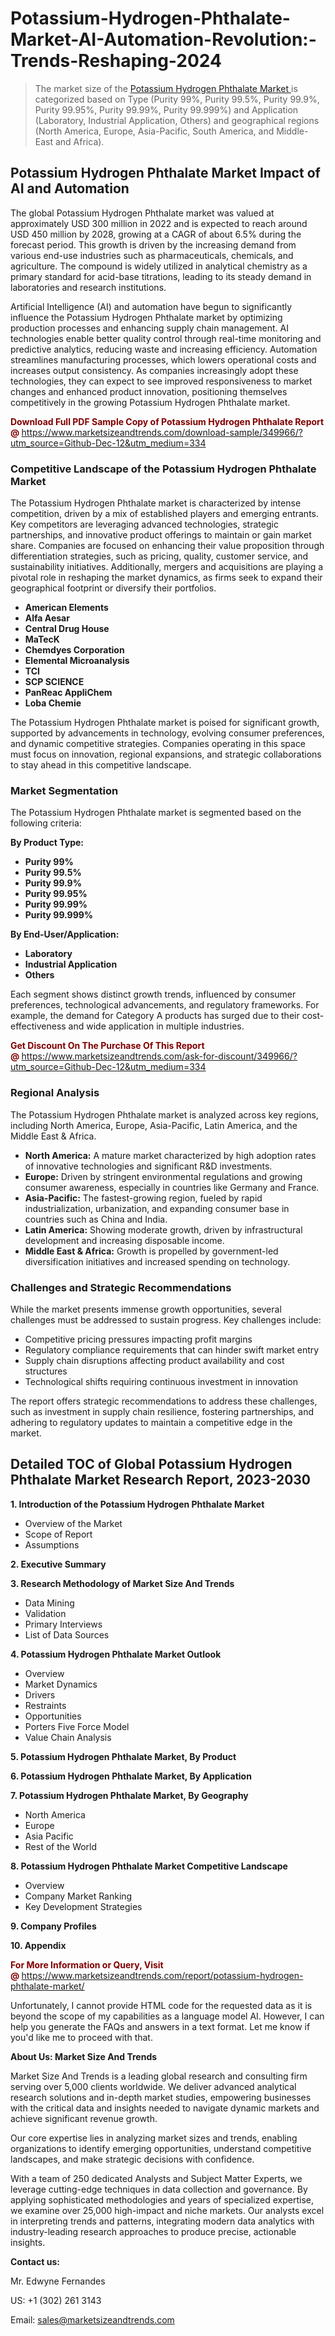 <H1>Potassium-Hydrogen-Phthalate-Market-AI-Automation-Revolution:-Trends-Reshaping-2024</H1><blockquote><p>The market size of the <a href="https://www.marketsizeandtrends.com/download-sample/349966/?utm_source=Github-Dec-12&amp;utm_medium=334" target="_blank">Potassium Hydrogen Phthalate Market </a>is categorized based on Type (Purity 99%, Purity 99.5%, Purity 99.9%, Purity 99.95%, Purity 99.99%, Purity 99.999%) and Application (Laboratory, Industrial Application, Others) and geographical regions (North America, Europe, Asia-Pacific, South America, and Middle-East and Africa).</p></blockquote><p><h2>Potassium Hydrogen Phthalate Market Impact of AI and Automation</h2><p>The global Potassium Hydrogen Phthalate market was valued at approximately USD 300 million in 2022 and is expected to reach around USD 450 million by 2028, growing at a CAGR of about 6.5% during the forecast period. This growth is driven by the increasing demand from various end-use industries such as pharmaceuticals, chemicals, and agriculture. The compound is widely utilized in analytical chemistry as a primary standard for acid-base titrations, leading to its steady demand in laboratories and research institutions.</p><p>Artificial Intelligence (AI) and automation have begun to significantly influence the Potassium Hydrogen Phthalate market by optimizing production processes and enhancing supply chain management. AI technologies enable better quality control through real-time monitoring and predictive analytics, reducing waste and increasing efficiency. Automation streamlines manufacturing processes, which lowers operational costs and increases output consistency. As companies increasingly adopt these technologies, they can expect to see improved responsiveness to market changes and enhanced product innovation, positioning themselves competitively in the growing Potassium Hydrogen Phthalate market.</p></p><p><strong><span style="color: #800000;">Download Full PDF Sample Copy of Potassium Hydrogen Phthalate Report @</span>&nbsp;</strong><a href="https://www.marketsizeandtrends.com/download-sample/349966/?utm_source=Github-Dec-12&amp;utm_medium=334">https://www.marketsizeandtrends.com/download-sample/349966/?utm_source=Github-Dec-12&amp;utm_medium=334</a></p><h3>Competitive Landscape of the Potassium Hydrogen Phthalate Market</h3><p>The Potassium Hydrogen Phthalate market is characterized by intense competition, driven by a mix of established players and emerging entrants. Key competitors are leveraging advanced technologies, strategic partnerships, and innovative product offerings to maintain or gain market share. Companies are focused on enhancing their value proposition through differentiation strategies, such as pricing, quality, customer service, and sustainability initiatives. Additionally, mergers and acquisitions are playing a pivotal role in reshaping the market dynamics, as firms seek to expand their geographical footprint or diversify their portfolios.</p><p><strong><p><ul><li>American Elements </li><li> Alfa Aesar </li><li> Central Drug House </li><li> MaTecK </li><li> Chemdyes Corporation </li><li> Elemental Microanalysis </li><li> TCI </li><li> SCP SCIENCE </li><li> PanReac AppliChem </li><li> Loba Chemie</p></li></ul></p></strong></p><p>The Potassium Hydrogen Phthalate market is poised for significant growth, supported by advancements in technology, evolving consumer preferences, and dynamic competitive strategies. Companies operating in this space must focus on innovation, regional expansions, and strategic collaborations to stay ahead in this competitive landscape.</p><h3>Market Segmentation</h3><p>The Potassium Hydrogen Phthalate market is segmented based on the following criteria:</p><p><strong>By Product Type:</strong></p><p><strong><p><ul><li>Purity 99% </li><li> Purity 99.5% </li><li> Purity 99.9% </li><li> Purity 99.95% </li><li> Purity 99.99% </li><li> Purity 99.999%</p></li></ul></p></strong></p><p><strong>By End-User/Application:</strong></p><p><strong><p><ul><li>Laboratory </li><li> Industrial Application </li><li> Others</p></li></ul></p></strong></p><p>Each segment shows distinct growth trends, influenced by consumer preferences, technological advancements, and regulatory frameworks. For example, the demand for Category A products has surged due to their cost-effectiveness and wide application in multiple industries.</p><p><strong><span style="color: #800000;">Get Discount On The Purchase Of This Report @&nbsp;</span></strong><a href="https://www.marketsizeandtrends.com/ask-for-discount/349966/?utm_source=Github-Dec-12&amp;utm_medium=334">https://www.marketsizeandtrends.com/ask-for-discount/349966/?utm_source=Github-Dec-12&amp;utm_medium=334</a></p><h3>Regional Analysis</h3><p>The Potassium Hydrogen Phthalate market is analyzed across key regions, including North America, Europe, Asia-Pacific, Latin America, and the Middle East &amp; Africa.</p><ul><li><strong>North America:</strong> A mature market characterized by high adoption rates of innovative technologies and significant R&amp;D investments.</li><li><strong>Europe:</strong> Driven by stringent environmental regulations and growing consumer awareness, especially in countries like Germany and France.</li><li><strong>Asia-Pacific:</strong> The fastest-growing region, fueled by rapid industrialization, urbanization, and expanding consumer base in countries such as China and India.</li><li><strong>Latin America:</strong> Showing moderate growth, driven by infrastructural development and increasing disposable income.</li><li><strong>Middle East &amp; Africa:</strong> Growth is propelled by government-led diversification initiatives and increased spending on technology.</li></ul><h3>Challenges and Strategic Recommendations</h3><p>While the market presents immense growth opportunities, several challenges must be addressed to sustain progress. Key challenges include:</p><ul><li>Competitive pricing pressures impacting profit margins</li><li>Regulatory compliance requirements that can hinder swift market entry</li><li>Supply chain disruptions affecting product availability and cost structures</li><li>Technological shifts requiring continuous investment in innovation</li></ul><p>The report offers strategic recommendations to address these challenges, such as investment in supply chain resilience, fostering partnerships, and adhering to regulatory updates to maintain a competitive edge in the market.</p><h2>Detailed TOC of Global Potassium Hydrogen Phthalate Market Research Report, 2023-2030</h2><p><strong>1. Introduction of the Potassium Hydrogen Phthalate Market</strong></p><ul><li>Overview of the Market</li><li>Scope of Report</li><li>Assumptions&nbsp;</li></ul><p><strong>2. Executive Summary</strong></p><p><strong>3. Research Methodology of <strong>Market Size And Trends</strong></strong></p><ul><li>Data Mining</li><li>Validation</li><li>Primary Interviews</li><li>List of Data Sources&nbsp;</li></ul><p><strong>4. Potassium Hydrogen Phthalate Market Outlook</strong></p><ul><li>Overview</li><li>Market Dynamics</li><li>Drivers</li><li>Restraints</li><li>Opportunities</li><li>Porters Five Force Model</li><li>Value Chain Analysis&nbsp;</li></ul><p><strong>5. Potassium Hydrogen Phthalate Market, By Product</strong></p><p><strong>6. Potassium Hydrogen Phthalate Market, By Application</strong></p><p><strong>7. Potassium Hydrogen Phthalate Market, By Geography</strong></p><ul><li>North America</li><li>Europe</li><li>Asia Pacific</li><li>Rest of the World&nbsp;</li></ul><p><strong>8. Potassium Hydrogen Phthalate Market Competitive Landscape</strong></p><ul><li>Overview</li><li>Company Market Ranking</li><li>Key Development Strategies&nbsp;</li></ul><p><strong>9. Company Profiles</strong></p><p><strong>10. Appendix</strong></p><p><strong><span style="color: #800000;">For More Information or Query, Visit @&nbsp;</span></strong><a href="https://www.marketsizeandtrends.com/report/potassium-hydrogen-phthalate-market/">https://www.marketsizeandtrends.com/report/potassium-hydrogen-phthalate-market/</a></p><p>Unfortunately, I cannot provide HTML code for the requested data as it is beyond the scope of my capabilities as a language model AI. However, I can help you generate the FAQs and answers in a text format. Let me know if you'd like me to proceed with that.</p><p><strong>About Us:&nbsp;Market Size And Trends</strong></p><p>Market Size And Trends&nbsp;is a leading global research and consulting firm serving over 5,000 clients worldwide. We deliver advanced analytical research solutions and in-depth market studies, empowering businesses with the critical data and insights needed to navigate dynamic markets and achieve significant revenue growth.</p><p>Our core expertise lies in analyzing market sizes and trends, enabling organizations to identify emerging opportunities, understand competitive landscapes, and make strategic decisions with confidence.</p><p>With a team of 250 dedicated Analysts and Subject Matter Experts, we leverage cutting-edge techniques in data collection and governance. By applying sophisticated methodologies and years of specialized expertise, we examine over 25,000 high-impact and niche markets. Our analysts excel in interpreting trends and patterns, integrating modern data analytics with industry-leading research approaches to produce precise, actionable insights.</p><p><strong>Contact us:</strong></p><p>Mr. Edwyne Fernandes</p><p>US: +1 (302) 261 3143</p><p>Email: <a href="mailto:sales@marketsizeandtrends.com">sales@marketsizeandtrends.com</a>&nbsp;</p>
